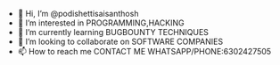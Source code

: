 - 👋 Hi, I’m @podishettisaisanthosh
- 👀 I’m interested in PROGRAMMING,HACKING
- 🌱 I’m currently learning BUGBOUNTY TECHNIQUES
- 💞️ I’m looking to collaborate on SOFTWARE COMPANIES
- 📫 How to reach me CONTACT ME WHATSAPP/PHONE:6302427505

<!---
podishettisaisanthosh/podishettisaisanthosh is a ✨ special ✨ repository because its `README.md` (this file) appears on your GitHub profile.
You can click the Preview link to take a look at your changes.
--->
